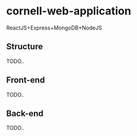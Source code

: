 # cornell-web-application
ReactJS+Express+MongoDB+NodeJS

## Structure
TODO..
## Front-end
TODO..
## Back-end
TODO..
